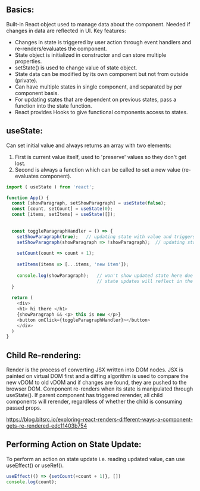 ## Basics:
Built-in React object used to manage data about the component. Needed if changes in data are reflected in UI. Key features:
- Changes in state is triggered by user action through event handlers and re-renders/evaluates the component.
- State object is initialized in constructor and can store multiple properties.
- setState() is used to change value of state object.
- State data can be modified by its own component but not from outside (private).
- Can have multiple states in single component, and separated by per component basis.
- For updating states that are dependent on previous states, pass a function into the state function.
- React provides Hooks to give functional components access to states.

## useState:
Can set initial value and always returns an array with two elements:
1) First is current value itself, used to 'preserve' values so they don't get lost.
2) Second is always a function which can be called to set a new value (re-evaluates component).

```javascript
import ( useState ) from 'react';

function App() {
  const [showParagraph, setShowParagraph] = useState(false);
  const [count, setCount] = useState(0);
  const [items, setItems] = useState([]);
 
  
  const toggleParagraphHandler = () => {
    setShowParagraph(true);   // updating state with value and triggers re-rendering of component (not async reason)
    setShowParagraph(showParagraph => !showParagraph);  // updating state with callback function
    
    setCount(count => count + 1);
    
    setItems(items => [...items, 'new item']);
    
    console.log(showParagraph);   // won't show updated state here due to scope of closure function (not due to asynchronous)
                                  // state updates will reflect in the next re-render where new closures are created
  }
  
  return (
    <div>
    <h1> hi there </h1>
    {showParagraph && <p> this is new </p>}
    <button onClick={toggleParagraphHandler}></button>
    </div>
  )
}
```

## Child Re-rendering:
Render is the process of converting JSX written into DOM nodes. JSX is painted on virtual DOM first and a diffing algorithm is used to compare the new vDOM to old vDOM and if changes are found, they are pushed to the browser DOM. Component re-renders when its state is manipulated through useState(). If parent component has triggered rerender, all child components will rerender, regardless of whether the child is consuming passed props.  

https://blog.bitsrc.io/exploring-react-renders-different-ways-a-component-gets-re-rendered-edc11403b754

## Performing Action on State Update:
To perform an action on state update i.e. reading updated value, can use useEffect() or useRef().
```js
useEffect(() => {setCount(+count + 1)}, [])
console.log(count);
```
